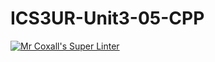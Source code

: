 # ICS3UR-Unit3-05-CPP

[![Mr Coxall's Super Linter](https://github.com/lucas-debruyn/ICS3U-Unit2-02-Python/workflows/Mr%20Coxall's%20Super%20Linter/badge.svg)](https://github.com/lucas-debruyn/ICS3U-Unit2-02-CPP/actions/)
